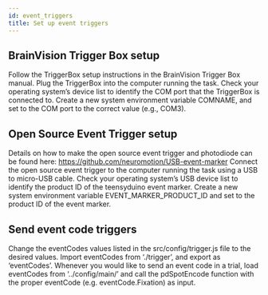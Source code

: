 ```yaml
---
id: event_triggers
title: Set up event triggers
---
```


## BrainVision Trigger Box setup

Follow the TriggerBox setup instructions in the BrainVision Trigger Box manual. Plug the TriggerBox into the computer running the task. Check your operating system’s device list to identify the COM port that the TriggerBox is connected to. Create a new system environment variable COMNAME, and set to the COM port to the correct value (e.g., COM3). 

## Open Source Event Trigger setup

Details on how to make the open source event trigger and photodiode can be found here: https://github.com/neuromotion/USB-event-marker
Connect the open source event trigger to the computer running the task using a USB to micro-USB cable. Check your operating system’s USB device list to identify the product ID of the teensyduino event marker. Create a new system environment variable EVENT_MARKER_PRODUCT_ID and set to the product ID of the event marker. 

## Send event code triggers 

Change the eventCodes values listed in the src/config/trigger.js file to the desired values. Import eventCodes from ‘./trigger’, and export as ‘eventCodes’. Whenever you would like to send an event code in a trial, load eventCodes from ‘../config/main/’ and call the pdSpotEncode function with the proper eventCode (e.g. eventCode.Fixation) as input. 
